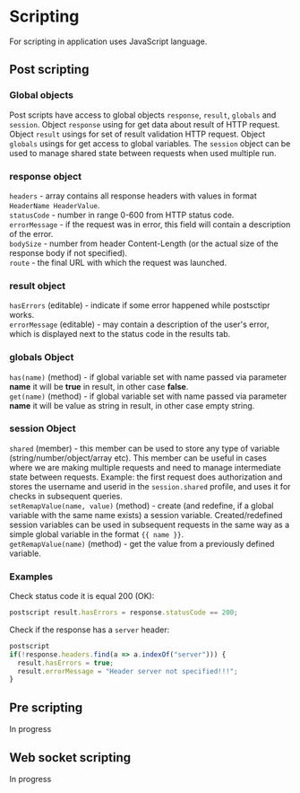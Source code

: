 # Scripting

For scripting in application uses JavaScript language.

## Post scripting

### Global objects
Post scripts have access to global objects `response`, `result`, `globals` and `session`. Object `response` using for get data about result of HTTP request. Object `result` usings for set of result validation HTTP request.
Object `globals` usings for get access to global variables. The `session` object can be used to manage shared state between requests when used multiple run.

### response object
`headers` - array contains all response headers with values in format `HeaderName HeaderValue`.  
`statusCode` - number in range 0-600 from HTTP status code.  
`errorMessage` - if the request was in error, this field will contain a description of the error.  
`bodySize` - number from header Content-Length (or the actual size of the response body if not specified).  
`route` - the final URL with which the request was launched.
### result object
`hasErrors` (editable) - indicate if some error happened while postsctipr works.  
`errorMessage` (editable) - may contain a description of the user's error, which is displayed next to the status code in the results tab.  
### globals Object
`has(name)` (method) - if global variable set with name passed via parameter **name** it will be **true** in result, in other case **false**.  
`get(name)` (method) - if global variable set with name passed via parameter **name** it will be value as string in result, in other case empty string.  
### session Object
`shared` (member) - this member can be used to store any type of variable (string/number/object/array etc). This member can be useful in cases where we are making multiple requests and need to manage intermediate state between requests. Example: the first request does authorization and stores the username and userid in the `session.shared` profile, and uses it for checks in subsequent queries.  
`setRemapValue(name, value)` (method) - create (and redefine, if a global variable with the same name exists) a session variable. Created/redefined session variables can be used in subsequent requests in the same way as a simple global variable in the format `{{ name }}`.  
`getRemapValue(name)` (method) - get the value from a previously defined variable.  
### Examples
Check status code it is equal 200 (OK):
```js
postscript result.hasErrors = response.statusCode == 200;
```
Check if the response has a `server` header:
```js
postscript 
if(!response.headers.find(a => a.indexOf("server"))) {
  result.hasErrors = true;
  result.errorMessage = "Header server not specified!!!";
}
```

## Pre scripting
In progress
## Web socket scripting
In progress